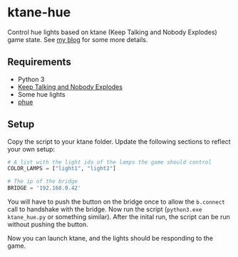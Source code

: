 # ktane-hue
Control hue lights based on ktane (Keep Talking and Nobody Explodes) game state. See [my blog](http://svengoossens.nl/2015/12/25/ktane-hue/) for some more details.

## Requirements

 * Python 3
 * [Keep Talking and Nobody Explodes](http://www.keeptalkinggame.com/)
 * Some hue lights
 * [phue](https://github.com/studioimaginaire/phue)

## Setup
Copy the script to your ktane folder. Update the following sections to reflect your own setup:

```python
# A list with the light ids of the lamps the game should control
COLOR_LAMPS = ["light1", "light2"]

# The ip of the bridge
BRIDGE = '192.168.0.42'
```

You will have to push the button on the bridge once to allow the `b.connect` call to handshake with the bridge. Now run the script (`python3.exe ktane_hue.py` or something similar). After the inital run, the script can be run without pushing the button.

Now you can launch ktane, and the lights should be responding to the game.